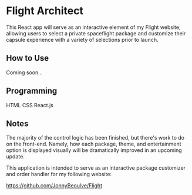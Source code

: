 # Flight Architect
This React app will serve as an interactive element of my Flight website, allowing users to select a private spaceflight package and customize their capsule experience with a variety of selections prior to launch.

## How to Use
Coming soon...

## Programming
HTML
CSS
React.js

## Notes
The majority of the control logic has been finished, but there's work to do on the front-end. Namely, how each package, theme, and entertainment option is displayed visually will be dramatically improved in an upcoming update.

This application is intended to serve as an interactive package customizer and order handler for my following website:

https://github.com/JonnyBeoulve/Flight
